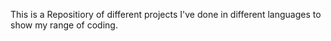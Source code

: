 This is a Repositiory of different projects I've done in different languages to show my range of coding.
